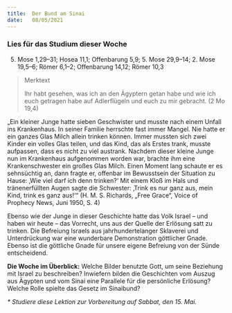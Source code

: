 ```yaml
---
title:  Der Bund am Sinai
date:   08/05/2021
---
```


### Lies für das Studium dieser Woche
5. Mose 1,29–31; Hosea 11,1; Offenbarung 5,9; 5. Mose 29,9–14; 2. Mose 19,5–6; Römer 6,1–2; Offenbarung 14,12; Römer 10,3

> <p>Merktext</p>
> Ihr habt gesehen, was ich an den Ägyptern getan habe und wie ich euch getragen habe auf Adlerflügeln und euch zu mir gebracht. (2 Mo 19,4)

„Ein kleiner Junge hatte sieben Geschwister und musste nach einem Unfall ins Krankenhaus. In seiner Familie herrschte fast immer Mangel. Nie hatte er ein ganzes Glas Milch allein trinken können. Immer mussten sich zwei Kinder ein volles Glas teilen, und das Kind, das als Erstes trank, musste aufpassen, dass es nicht zu viel austrank. Nachdem dieser kleine Junge nun im Krankenhaus aufgenommen worden war, brachte ihm eine Krankenschwester ein großes Glas Milch. Einen Moment lang schaute er es sehnsüchtig an, dann fragte er, offenbar im Bewusstsein der Situation zu Hause: ‚Wie viel darf ich denn trinken?‘ Mit einem Kloß im Hals und tränenerfüllten Augen sagte die Schwester: ‚Trink es nur ganz aus, mein Kind, trink es ganz aus!‘“ (H. M. S. Richards, „Free Grace“, Voice of Prophecy News, Juni 1950, S. 4)

Ebenso wie der Junge in dieser Geschichte hatte das Volk Israel – und haben wir heute – das Vorrecht, uns aus der Quelle der Erlösung satt zu trinken. Die Befreiung Israels aus jahrhundertelanger Sklaverei und Unterdrückung war eine wunderbare Demonstration göttlicher Gnade. Ebenso ist die göttliche Gnade für unsere eigene Befreiung von der Sünde entscheidend.

**Die Woche im Überblick:** Welche Bilder benutzte Gott, um seine Beziehung mit Israel zu beschreiben? Inwiefern bilden die Geschichten vom Auszug aus Ägypten und vom Sinai eine Parallele für die persönliche Erlösung? Welche Rolle spielte das Gesetz im Sinaibund?

_* Studiere diese Lektion zur Vorbereitung auf Sabbat, den 15. Mai._
